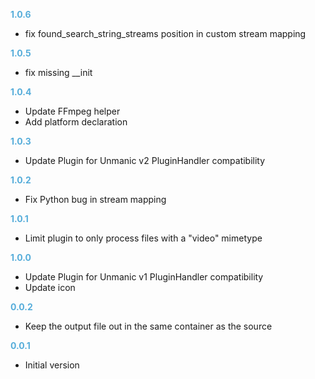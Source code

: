 
**<span style="color:#56adda">1.0.6</span>**
- fix found_search_string_streams position in custom stream mapping

**<span style="color:#56adda">1.0.5</span>**
- fix missing __init

**<span style="color:#56adda">1.0.4</span>**
- Update FFmpeg helper
- Add platform declaration

**<span style="color:#56adda">1.0.3</span>**
- Update Plugin for Unmanic v2 PluginHandler compatibility

**<span style="color:#56adda">1.0.2</span>**
- Fix Python bug in stream mapping 

**<span style="color:#56adda">1.0.1</span>**
- Limit plugin to only process files with a "video" mimetype

**<span style="color:#56adda">1.0.0</span>**
- Update Plugin for Unmanic v1 PluginHandler compatibility
- Update icon

**<span style="color:#56adda">0.0.2</span>**
- Keep the output file out in the same container as the source

**<span style="color:#56adda">0.0.1</span>**
- Initial version
